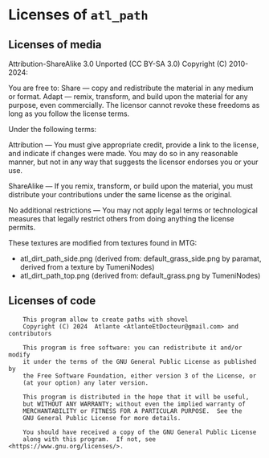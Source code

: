 Licenses of `atl_path`
======================

Licenses of media
-----------------

Attribution-ShareAlike 3.0 Unported (CC BY-SA 3.0)
Copyright (C) 2010-2024:

You are free to:
Share — copy and redistribute the material in any medium or format.
Adapt — remix, transform, and build upon the material for any purpose, even commercially.
The licensor cannot revoke these freedoms as long as you follow the license terms.

Under the following terms:

Attribution — You must give appropriate credit, provide a link to the license, and
indicate if changes were made. You may do so in any reasonable manner, but not in any way
that suggests the licensor endorses you or your use.

ShareAlike — If you remix, transform, or build upon the material, you must distribute
your contributions under the same license as the original.

No additional restrictions — You may not apply legal terms or technological measures that
legally restrict others from doing anything the license permits.

These textures are modified from textures found in MTG:

- atl_dirt_path_side.png (derived from: default_grass_side.png by paramat, derived from a texture by TumeniNodes)
- atl_dirt_path_top.png (derived from: default_grass.png by TumeniNodes)

Licenses of code
----------------

        This program allow to create paths with shovel
        Copyright (C) 2024  Atlante <AtlanteEtDocteur@gmail.com> and contributors

        This program is free software: you can redistribute it and/or modify
        it under the terms of the GNU General Public License as published by
        the Free Software Foundation, either version 3 of the License, or
        (at your option) any later version.

        This program is distributed in the hope that it will be useful,
        but WITHOUT ANY WARRANTY; without even the implied warranty of
        MERCHANTABILITY or FITNESS FOR A PARTICULAR PURPOSE.  See the
        GNU General Public License for more details.

        You should have received a copy of the GNU General Public License
        along with this program.  If not, see <https://www.gnu.org/licenses/>.